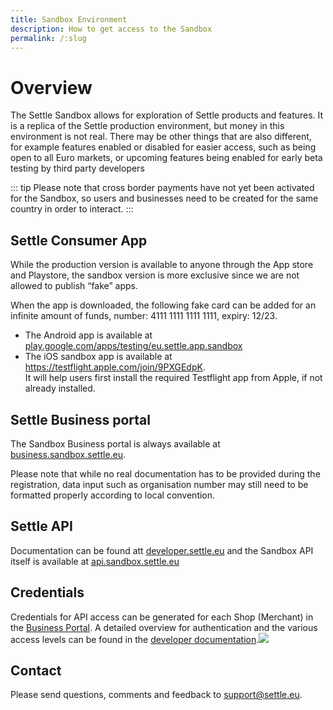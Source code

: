```yaml
---
title: Sandbox Environment
description: How to get access to the Sandbox
permalink: /:slug
---
```

# Overview
The Settle Sandbox allows for exploration of Settle products and features. It is a replica of the Settle production environment, but money in this environment is not real. There may be other things that are also different, for example features enabled or disabled for easier access, such as being open to all Euro markets, or upcoming features being enabled for early beta testing by third party developers

::: tip
Please note that cross border payments have not yet been activated for the Sandbox, so users and businesses need to be created for the same country in order to interact.
:::



## Settle Consumer App
While the production version is available to anyone through the App store and Playstore, the sandbox version is more exclusive since we are not allowed to publish “fake” apps.  

When the app is downloaded, the following fake card can be added for an infinite amount of funds, number: 4111 1111 1111 1111, expiry: 12/23.



* The Android app is available at [play.google.com/apps/testing/eu.settle.app.sandbox](https://play.google.com/apps/testing/eu.settle.app.sandbox)
* The iOS sandbox app is available at <https://testflight.apple.com/join/9PXGEdpK>.\
  It will help users first install the required Testflight app from Apple, if not already installed.



## Settle Business portal

The Sandbox Business portal is always available at [business.sandbox.settle.eu](https://business.sandbox.settle.eu). 



Please note that while no real documentation has to be provided during the registration, data input such as organisation number may still need to be formatted properly according to local convention.



## Settle API

Documentation can be found att [developer.settle.eu](https://developer.settle.eu) and the Sandbox API itself is available at [api.sandbox.settle.eu](https://api.sandbox.settle.eu)

## Credentials

Credentials for API access can be generated for each Shop (Merchant) in the [Business Portal](https://business.sandbox.settle.eu). A detailed overview for authentication and the various access levels can be found in the [developer documentation](https://developer.settle.eu/authentication.html).![](https://lh3.googleusercontent.com/QUsxfzdvpnt5LHhCNHaSXLqohVT9AYSfQqXlVDD8uke2Pswnhm3QUgxZkNQ0Dpk1dcWDS0kC2RDHeHAsUBv_qsYkXWKh_gRHVVimSUcnP8pAGoV0aE1N-aoe9g8Yq2BS_L479L9k)



## Contact

Please send questions, comments and feedback to [support@settle.eu](mailto:support@settle.eu).